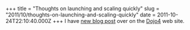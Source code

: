 +++
title = "Thoughts on launching and scaling quickly"
slug = "2011/10/thoughts-on-launching-and-scaling-quickly"
date = 2011-10-24T22:10:40.000Z
+++
I have [new blog post](http://dojo4.com/blog/thoughts-on-launching-and-scaling-quickly) over on the [Dojo4](http://dojo4.com) web site.